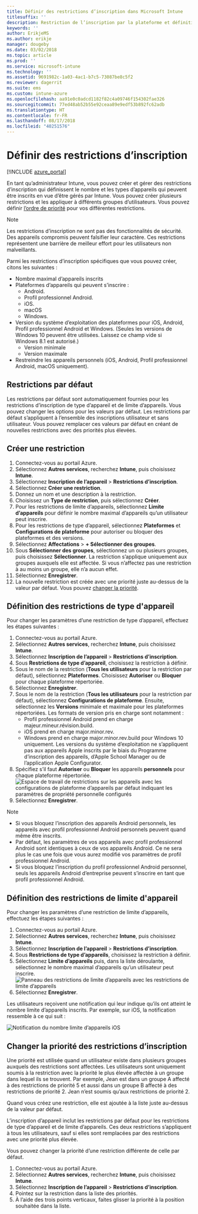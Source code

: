 ```yaml
---
title: Définir des restrictions d’inscription dans Microsoft Intune
titlesuffix: ''
description: Restriction de l’inscription par la plateforme et définition d’une limite d’inscriptions d’appareils dans Intune.
keywords: ''
author: ErikjeMS
ms.author: erikje
manager: dougeby
ms.date: 03/02/2018
ms.topic: article
ms.prod: ''
ms.service: microsoft-intune
ms.technology: ''
ms.assetid: 9691982c-1a03-4ac1-b7c5-73087be8c5f2
ms.reviewer: dagerrit
ms.suite: ems
ms.custom: intune-azure
ms.openlocfilehash: aa91e0c0adcd1182f82c4a09746f154302fae326
ms.sourcegitcommit: 77ed48ab52b55e92ceaa89e9edf53b892fc62adb
ms.translationtype: HT
ms.contentlocale: fr-FR
ms.lasthandoff: 08/17/2018
ms.locfileid: "40251576"
---
```

# <a name="set-enrollment-restrictions"></a>Définir des restrictions d’inscription

[!INCLUDE [azure_portal](./includes/azure_portal.md)]

En tant qu’administrateur Intune, vous pouvez créer et gérer des restrictions d’inscription qui définissent le nombre et les types d’appareils qui peuvent être inscrits en vue d’être gérés par Intune. Vous pouvez créer plusieurs restrictions et les appliquer à différents groupes d’utilisateurs. Vous pouvez définir [l’ordre de priorité](#change-enrollment-restriction-priority) pour vos différentes restrictions.

>[!NOTE]
>Les restrictions d’inscription ne sont pas des fonctionnalités de sécurité. Des appareils compromis peuvent falsifier leur caractère. Ces restrictions représentent une barrière de meilleur effort pour les utilisateurs non malveillants.

Parmi les restrictions d’inscription spécifiques que vous pouvez créer, citons les suivantes :

- Nombre maximal d’appareils inscrits
- Plateformes d’appareils qui peuvent s’inscrire :
  - Android.
  - Profil professionnel Android.
  - iOS.
  - macOS
  - Windows.
- Version du système d’exploitation des plateformes pour iOS, Android, Profil professionnel Android et Windows. (Seules les versions de Windows 10 peuvent être utilisées. Laissez ce champ vide si Windows 8.1 est autorisé.)
  - Version minimale
  - Version maximale
- Restreindre les appareils personnels (iOS, Android, Profil professionnel Android, macOS uniquement).

## <a name="default-restrictions"></a>Restrictions par défaut

Les restrictions par défaut sont automatiquement fournies pour les restrictions d’inscription de type d’appareil et de limite d’appareils. Vous pouvez changer les options pour les valeurs par défaut. Les restrictions par défaut s’appliquent à l’ensemble des inscriptions utilisateur et sans utilisateur. Vous pouvez remplacer ces valeurs par défaut en créant de nouvelles restrictions avec des priorités plus élevées.

## <a name="create-a-restriction"></a>Créer une restriction

1. Connectez-vous au portail Azure.
2. Sélectionnez **Autres services**, recherchez **Intune**, puis choisissez **Intune**.
3. Sélectionnez **Inscription de l’appareil** > **Restrictions d’inscription**.
4. Sélectionnez **Créer une restriction**.
5. Donnez un nom et une description à la restriction.
6. Choisissez un **Type de restriction**, puis sélectionnez **Créer**.
7. Pour les restrictions de limite d’appareils, sélectionnez **Limite d’appareils** pour définir le nombre maximal d’appareils qu’un utilisateur peut inscrire.
8. Pour les restrictions de type d’appareil, sélectionnez **Plateformes** et **Configurations de plateforme** pour autoriser ou bloquer des plateformes et des versions.
9. Sélectionnez **Affectations** > **+ Sélectionner des groupes**.
10. Sous **Sélectionner des groupes**, sélectionnez un ou plusieurs groupes, puis choisissez **Sélectionner**. La restriction s’applique uniquement aux groupes auxquels elle est affectée. Si vous n’affectez pas une restriction à au moins un groupe, elle n’a aucun effet.
11. Sélectionnez **Enregistrer**.
12. La nouvelle restriction est créée avec une priorité juste au-dessus de la valeur par défaut. Vous pouvez [changer la priorité](#change-enrollment-restriction-priority).

## <a name="set-device-type-restrictions"></a>Définition des restrictions de type d'appareil

Pour changer les paramètres d’une restriction de type d’appareil, effectuez les étapes suivantes :

1. Connectez-vous au portail Azure.
2. Sélectionnez **Autres services**, recherchez **Intune**, puis choisissez **Intune**.
3. Sélectionnez **Inscription de l’appareil** > **Restrictions d’inscription**.
4. Sous **Restrictions de type d’appareil**, choisissez la restriction à définir.
5. Sous le nom de la restriction (**Tous les utilisateurs** pour la restriction par défaut), sélectionnez **Plateformes**. Choisissez **Autoriser** ou **Bloquer** pour chaque plateforme répertoriée.
6. Sélectionnez **Enregistrer**.
7. Sous le nom de la restriction (**Tous les utilisateurs** pour la restriction par défaut), sélectionnez **Configurations de plateforme**. Ensuite, sélectionnez les **Versions** minimale et maximale pour les plateformes répertoriées. Les formats de version pris en charge sont notamment :
    - Profil professionnel Android prend en charge majeur.mineur.révision.build.
    - iOS prend en charge major.minor.rev.
    - Windows prend en charge major.minor.rev.build pour Windows 10 uniquement.
  Les versions du système d’exploitation ne s’appliquent pas aux appareils Apple inscrits par le biais du Programme d’inscription des appareils, d’Apple School Manager ou de l’application Apple Configurator.
8. Spécifiez s’il faut **Autoriser** ou **Bloquer** les appareils **personnels** pour chaque plateforme répertoriée.
    ![Espace de travail de restrictions sur les appareils avec les configurations de plateforme d’appareils par défaut indiquant les paramètres de propriété personnelle configurés](media/device-restrictions-platform-configurations.png)
9. Sélectionnez **Enregistrer**.


>[!NOTE]
>- Si vous bloquez l’inscription des appareils Android personnels, les appareils avec profil professionnel Android personnels peuvent quand même être inscrits.
>- Par défaut, les paramètres de vos appareils avec profil professionnel Android sont identiques à ceux de vos appareils Android. Ce ne sera plus le cas une fois que vous aurez modifié vos paramètres de profil professionnel Android.
>- Si vous bloquez l’inscription du profil professionnel Android personnel, seuls les appareils Android d’entreprise peuvent s’inscrire en tant que profil professionnel Android.

## <a name="set-device-limit-restrictions"></a>Définition des restrictions de limite d'appareil

Pour changer les paramètres d’une restriction de limite d’appareils, effectuez les étapes suivantes :

1. Connectez-vous au portail Azure.
2. Sélectionnez **Autres services**, recherchez **Intune**, puis choisissez **Intune**.
3. Sélectionnez **Inscription de l’appareil** > **Restrictions d’inscription**.
4. Sous **Restrictions de type d’appareils**, choisissez la restriction à définir.
5. Sélectionnez **Limite d’appareils** puis, dans la liste déroulante, sélectionnez le nombre maximal d’appareils qu’un utilisateur peut inscrire.
    ![Panneau des restrictions de limite d’appareils avec les restrictions de limite d’appareils](./media/device-restrictions-limit.png)
6. Sélectionnez **Enregistrer**.


Les utilisateurs reçoivent une notification qui leur indique qu’ils ont atteint le nombre limite d’appareils inscrits. Par exemple, sur iOS, la notification ressemble à ce qui suit :

![Notification du nombre limite d’appareils iOS](./media/enrollment-restrictions-ios-set-limit-notification.png)

## <a name="change-enrollment-restriction-priority"></a>Changer la priorité des restrictions d’inscription

Une priorité est utilisée quand un utilisateur existe dans plusieurs groupes auxquels des restrictions sont affectées. Les utilisateurs sont uniquement soumis à la restriction avec la priorité le plus élevée affectée à un groupe dans lequel ils se trouvent. Par exemple, Jean est dans un groupe A affecté à des restrictions de priorité 5 et aussi dans un groupe B affecté à des restrictions de priorité 2. Jean n’est soumis qu’aux restrictions de priorité 2.

Quand vous créez une restriction, elle est ajoutée à la liste juste au-dessus de la valeur par défaut.

L’inscription d’appareil inclut les restrictions par défaut pour les restrictions de type d’appareil et de limite d’appareils. Ces deux restrictions s’appliquent à tous les utilisateurs, sauf si elles sont remplacées par des restrictions avec une priorité plus élevée.

Vous pouvez changer la priorité d’une restriction différente de celle par défaut.

1. Connectez-vous au portail Azure.
2. Sélectionnez **Autres services**, recherchez **Intune**, puis choisissez **Intune**.
3. Sélectionnez **Inscription de l’appareil** > **Restrictions d’inscription**.
4. Pointez sur la restriction dans la liste des priorités.
5. À l’aide des trois points verticaux, faites glisser la priorité à la position souhaitée dans la liste.
